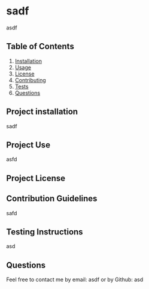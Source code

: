
  # sadf
  asdf
  
  ## Table of Contents
  1. [Installation](#project-installation)
  2. [Usage](#project-use)
  3. [License](#project-license)
  4. [Contributing](#contribution-guidelines)
  5. [Tests](#testing-instructions)
  6. [Questions](#(questions))
  
  ## Project installation
  sadf 
  ## Project Use
  asfd
  ## Project License
  
  ## Contribution Guidelines
  safd 
  ## Testing Instructions
  asd
  ## Questions
  Feel free to contact me by email: asdf or by Github: asd